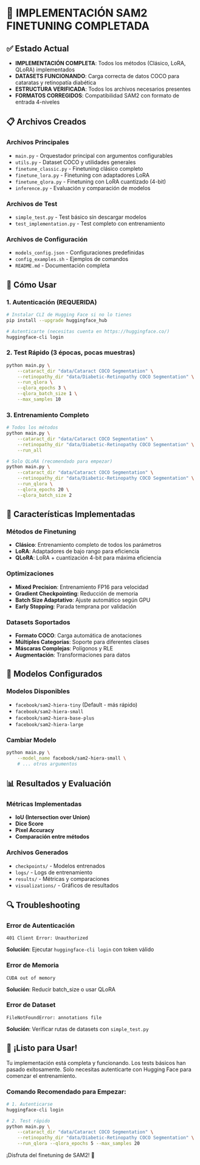 # 🎯 IMPLEMENTACIÓN SAM2 FINETUNING COMPLETADA

## ✅ Estado Actual
- **IMPLEMENTACIÓN COMPLETA**: Todos los métodos (Clásico, LoRA, QLoRA) implementados
- **DATASETS FUNCIONANDO**: Carga correcta de datos COCO para cataratas y retinopatía diabética
- **ESTRUCTURA VERIFICADA**: Todos los archivos necesarios presentes
- **FORMATOS CORREGIDOS**: Compatibilidad SAM2 con formato de entrada 4-niveles

## 📋 Archivos Creados

### Archivos Principales
- `main.py` - Orquestador principal con argumentos configurables
- `utils.py` - Dataset COCO y utilidades generales
- `finetune_classic.py` - Finetuning clásico completo
- `finetune_lora.py` - Finetuning con adaptadores LoRA
- `finetune_qlora.py` - Finetuning con LoRA cuantizado (4-bit)
- `inference.py` - Evaluación y comparación de modelos

### Archivos de Test
- `simple_test.py` - Test básico sin descargar modelos
- `test_implementation.py` - Test completo con entrenamiento

### Archivos de Configuración
- `models_config.json` - Configuraciones predefinidas
- `config_examples.sh` - Ejemplos de comandos
- `README.md` - Documentación completa

## 🚀 Cómo Usar

### 1. Autenticación (REQUERIDA)
```bash
# Instalar CLI de Hugging Face si no lo tienes
pip install --upgrade huggingface_hub

# Autenticarte (necesitas cuenta en https://huggingface.co/)
huggingface-cli login
```

### 2. Test Rápido (3 épocas, pocas muestras)
```bash
python main.py \
    --cataract_dir "data/Cataract COCO Segmentation" \
    --retinopathy_dir "data/Diabetic-Retinopathy COCO Segmentation" \
    --run_qlora \
    --qlora_epochs 3 \
    --qlora_batch_size 1 \
    --max_samples 10
```

### 3. Entrenamiento Completo
```bash
# Todos los métodos
python main.py \
    --cataract_dir "data/Cataract COCO Segmentation" \
    --retinopathy_dir "data/Diabetic-Retinopathy COCO Segmentation" \
    --run_all

# Solo QLoRA (recomendado para empezar)
python main.py \
    --cataract_dir "data/Cataract COCO Segmentation" \
    --retinopathy_dir "data/Diabetic-Retinopathy COCO Segmentation" \
    --run_qlora \
    --qlora_epochs 20 \
    --qlora_batch_size 2
```

## 🔧 Características Implementadas

### Métodos de Finetuning
- **Clásico**: Entrenamiento completo de todos los parámetros
- **LoRA**: Adaptadores de bajo rango para eficiencia
- **QLoRA**: LoRA + cuantización 4-bit para máxima eficiencia

### Optimizaciones
- **Mixed Precision**: Entrenamiento FP16 para velocidad
- **Gradient Checkpointing**: Reducción de memoria
- **Batch Size Adaptativo**: Ajuste automático según GPU
- **Early Stopping**: Parada temprana por validación

### Datasets Soportados
- **Formato COCO**: Carga automática de anotaciones
- **Múltiples Categorías**: Soporte para diferentes clases
- **Máscaras Complejas**: Polígonos y RLE
- **Augmentación**: Transformaciones para datos

## 🎯 Modelos Configurados

### Modelos Disponibles
- `facebook/sam2-hiera-tiny` (Default - más rápido)
- `facebook/sam2-hiera-small`
- `facebook/sam2-hiera-base-plus`
- `facebook/sam2-hiera-large`

### Cambiar Modelo
```bash
python main.py \
    --model_name facebook/sam2-hiera-small \
    # ... otros argumentos
```

## 📊 Resultados y Evaluación

### Métricas Implementadas
- **IoU (Intersection over Union)**
- **Dice Score**
- **Pixel Accuracy**
- **Comparación entre métodos**

### Archivos Generados
- `checkpoints/` - Modelos entrenados
- `logs/` - Logs de entrenamiento
- `results/` - Métricas y comparaciones
- `visualizations/` - Gráficos de resultados

## 🔍 Troubleshooting

### Error de Autenticación
```
401 Client Error: Unauthorized
```
**Solución**: Ejecutar `huggingface-cli login` con token válido

### Error de Memoria
```
CUDA out of memory
```
**Solución**: Reducir batch_size o usar QLoRA

### Error de Dataset
```
FileNotFoundError: annotations file
```
**Solución**: Verificar rutas de datasets con `simple_test.py`

## 🎉 ¡Listo para Usar!

Tu implementación está completa y funcionando. Los tests básicos han pasado exitosamente. Solo necesitas autenticarte con Hugging Face para comenzar el entrenamiento.

### Comando Recomendado para Empezar:
```bash
# 1. Autenticarse
huggingface-cli login

# 2. Test rápido
python main.py \
    --cataract_dir "data/Cataract COCO Segmentation" \
    --retinopathy_dir "data/Diabetic-Retinopathy COCO Segmentation" \
    --run_qlora --qlora_epochs 5 --max_samples 20
```

¡Disfruta del finetuning de SAM2! 🚀

